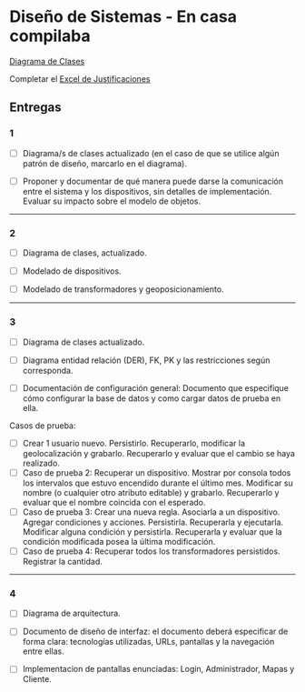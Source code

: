 # Diseño de Sistemas - En casa compilaba

[Diagrama de Clases](https://www.lucidchart.com/documents/edit/ceb23ed0-1b33-418a-add7-bd27eacf69dc/1)

Completar el [Excel de Justificaciones](https://drive.google.com/open?id=1KMen2VzRO-dwepk3WMq4hhfEXBdTLhqMDdQSORsywe4)

## Entregas

### 1

- [ ] Diagrama/s de clases actualizado (en el caso de que 
se utilice algún patrón de diseño, marcarlo en el diagrama).

- [ ] Proponer y documentar de qué manera puede darse la comunicación entre el sistema y los dispositivos, sin detalles de implementación. Evaluar su impacto sobre el modelo de objetos.

---

### 2

- [ ] Diagrama de clases, actualizado.

- [ ] Modelado de dispositivos.

- [ ] Modelado de transformadores y geoposicionamiento.

---

### 3

- [ ] Diagrama de clases actualizado.

- [ ] Diagrama entidad relación (DER), FK, PK y las restricciones según corresponda.

- [ ] Documentación de configuración general: Documento que especifique cómo configurar la base de datos y como cargar datos de prueba en ella.

Casos de prueba:

- [ ] Crear 1 usuario nuevo. Persistirlo. Recuperarlo, modificar la geolocalización y grabarlo. Recuperarlo y evaluar que el cambio se haya realizado.
- [ ] Caso de prueba 2: Recuperar un dispositivo. Mostrar por consola todos los intervalos que estuvo encendido durante el último mes. Modificar su nombre (o cualquier otro atributo editable) y grabarlo. Recuperarlo y evaluar que el nombre coincida con el esperado.
- [ ] Caso de prueba 3: Crear una nueva regla. Asociarla a un dispositivo. Agregar condiciones y acciones. Persistirla. Recuperarla y ejecutarla. Modificar alguna condición y persistirla. Recuperarla y evaluar que la condición modificada posea la última modificación.
- [ ] Caso de prueba 4: Recuperar todos los transformadores persistidos. Registrar la cantidad.

---

### 4

- [ ] Diagrama de arquitectura.

- [ ] Documento de diseño de interfaz: el documento deberá especificar de forma clara: tecnologías utilizadas, URLs, pantallas y la navegación entre ellas.

- [ ] Implementacion de pantallas enunciadas: Login, Administrador, Mapas y Cliente.

